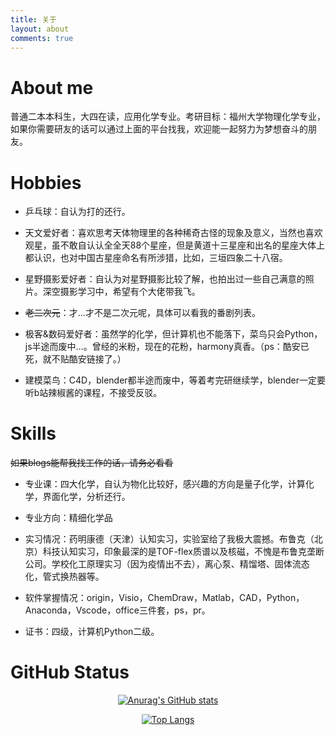 ```yaml
---
title: 关于
layout: about
comments: true
---
```


# About me
普通二本本科生，大四在读，应用化学专业。考研目标：福州大学物理化学专业，如果你需要研友的话可以通过上面的平台找我，欢迎能一起努力为梦想奋斗的朋友。

# Hobbies
- 乒乓球：自认为打的还行。

- 天文爱好者：喜欢思考天体物理里的各种稀奇古怪的现象及意义，当然也喜欢观星，虽不敢自认认全全天88个星座，但是黄道十三星座和出名的星座大体上都认识，也对中国古星座命名有所涉猎，比如，三垣四象二十八宿。

- 星野摄影爱好者：自认为对星野摄影比较了解，也拍出过一些自己满意的照片。深空摄影学习中，希望有个大佬带我飞。

- ~~老二次元~~：才…才不是二次元呢，具体可以看我的番剧列表。

- 极客&数码爱好者：虽然学的化学，但计算机也不能落下，菜鸟只会Python，js半途而废中…。曾经的米粉，现在的花粉，harmony真香。（ps：酷安已死，就不贴酷安链接了。）

- 建模菜鸟：C4D，blender都半途而废中，等着考完研继续学，blender一定要听b站辣椒酱的课程，不接受反驳。

# Skills
~~如果blogs能帮我找工作的话，请务必看看~~
- 专业课：四大化学，自认为物化比较好，感兴趣的方向是量子化学，计算化学，界面化学，分析还行。

- 专业方向：精细化学品

- 实习情况：药明康德（天津）认知实习，实验室给了我极大震撼。布鲁克（北京）科技认知实习，印象最深的是TOF-flex质谱以及核磁，不愧是布鲁克垄断公司。学校化工原理实习（因为疫情出不去），离心泵、精馏塔、固体流态化，管式换热器等。

- 软件掌握情况：origin，Visio，ChemDraw，Matlab，CAD，Python，Anaconda，Vscode，office三件套，ps，pr。

- 证书：四级，计算机Python二级。

# GitHub Status
<center>

[![Anurag's GitHub stats](https://github-readme-stats.vercel.app/api?username=cfx2020&show_icons=true)](https://github.com/anuraghazra/github-readme-stats)

[![Top Langs](https://github-readme-stats.vercel.app/api/top-langs/?username=cfx2020)](https://github.com/anuraghazra/github-readme-stats)

